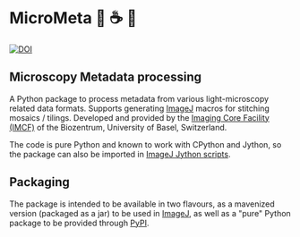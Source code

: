 # MicroMeta 🐍 ☕ 🔬

[//]: # (start-badges)

[//]: # (end-badges)

[![DOI](https://zenodo.org/badge/152806738.svg)][doi]

## Microscopy Metadata processing

A Python package to process metadata from various light-microscopy related data
formats. Supports generating [ImageJ][1] macros for stitching mosaics / tilings.
Developed and provided by the [Imaging Core Facility (IMCF)][imcf] of the
Biozentrum, University of Basel, Switzerland.

The code is pure Python and known to work with CPython and Jython, so the
package can also be imported in [ImageJ Jython scripts][2].

## Packaging

The package is intended to be available in two flavours, as a mavenized version
(packaged as a jar) to be used in [ImageJ][1], as well as a "pure" Python
package to be provided through [PyPI][3].

[imcf]: https://www.biozentrum.unibas.ch/imcf
[1]: https://imagej.net
[2]: https://imagej.net/Jython_Scripting
[3]: https://pypi.org/
[doi]: https://zenodo.org/badge/latestdoi/152806738
